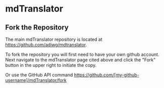 # mdTranslator

## Fork the Repository

The main mdTranslator repository is located at https://github.com/adiwg/mdtranslator.  

To fork the repository you will first need to have your own github account.  Next navigate to the mdTranslator page cited above and click the "Fork" button in the upper right to initiate the copy. 

Or use the GitHub API command https://github.com/[my-github-username]/mdTranslator/fork
